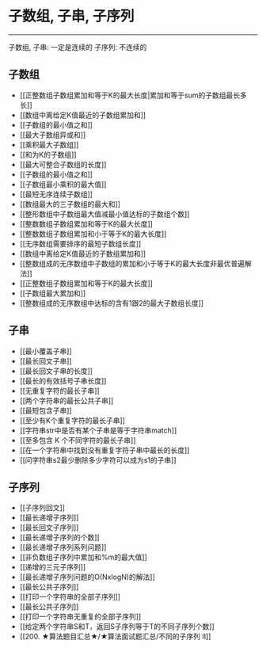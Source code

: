 # 子数组, 子串, 子序列

---


子数组, 子串: 一定是连续的
子序列: 不连续的

## 子数组
- [[正整数组子数组累加和等于K的最大长度|累加和等于sum的子数组最长多长]] 
 - [[数组中离给定K值最近的子数组累加和]]
 - [[子数组的最小值之和]]
 - [[最大子数组异或和]]
 - [[乘积最大子数组]]
 - [[和为K的子数组]]
 - [[最大可整合子数组的长度]]
 - [[子数组的最小值之和]]
 - [[子数组最小乘积的最大值]]
 - [[最短无序连续子数组]]
 - [[数组最大的三子数组的最大和]]
 - [[整形数组中子数组最大值减最小值达标的子数组个数]]
 - [[整数数组子数组累加和等于K的最大长度]]
 - [[整数数组子数组累加和小于等于K的最大长度]]
 - [[无序数组需要排序的最短子数组长度]]
 - [[数组中离给定K值最近的子数组累加和]]
- [[整数组成的无序数组中子数组的累加和小于等于K的最大长度非最优普遍解法]]
- [[正整数组子数组累加和等于K的最大长度]]
- [[子数组最大累加和]]
- [[整数组成的无序数组中达标的含有1跟2的最大子数组长度]]

## 子串
- [[最小覆盖子串]]
- [[最长回文子串]]
- [[最长回文子串的长度]]
- [[最长的有效括号子串长度]]
- [[无重复字符的最长子串]]
- [[两个字符串的最长公共子串]]
- [[最短包含子串]]
- [[至少有K个重复字符的最长子串]]
- [[字符串str中是否有某个子串是等于字符串match]]
- [[至多包含 K 个不同字符的最长子串]]
- [[在一个字符串中找到没有重复字符子串中最长的长度]]
- [[问字符串s2最少删除多少字符可以成为s1的子串]]


## 子序列
- [[子序列回文]]
- [[最长递增子序列]]
- [[最长回文子序列]]
- [[最长递增子序列的个数]]
- [[最长递增子序列系列问题]]
- [[非负数组子序列中累加和%m的最大值]]
- [[递增的三元子序列]]
- [[最长递增子序列问题的O(NxlogN)的解法]]
- [[最长公共子序列]]
- [[打印一个字符串的全部子序列]]
- [[最长公共子序列]]
- [[打印一个字符串无重复的全部子序列]]
- [[给定两个字符串S和T，返回S子序列等于T的不同子序列个数]]
- [[200. ★算法题目汇总★/★算法面试题汇总/不同的子序列 II]]




